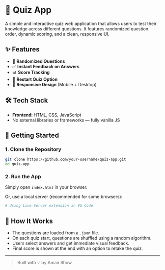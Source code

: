 # 🧠 Quiz App

A simple and interactive quiz web application that allows users to test their knowledge across different questions. It features randomized question order, dynamic scoring, and a clean, responsive UI.

## ✨ Features

- 🎲 **Randomized Questions**
- ✅ **Instant Feedback on Answers**
- 📊 **Score Tracking**
- 🔁 **Restart Quiz Option**
- 📱 **Responsive Design** (Mobile + Desktop)

## 🛠️ Tech Stack

- **Frontend**: HTML, CSS, JavaScript
- No external libraries or frameworks — fully vanilla JS

## 🚀 Getting Started

### 1. Clone the Repository

```bash
git clone https://github.com/your-username/quiz-app.git
cd quiz-app
````

### 2. Run the App

Simply open `index.html` in your browser.

Or, use a local server (recommended for some browsers):

```bash
# Using Live Server extension in VS Code
```

## 🧪 How It Works

* The questions are loaded from a `.json` file.
* On each quiz start, questions are shuffled using a random algorithm.
* Users select answers and get immediate visual feedback.
* Final score is shown at the end with an option to retake the quiz.

---

> Built with 💡 by Aman Show
